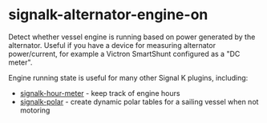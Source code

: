 # signalk-alternator-engine-on

Detect whether vessel engine is running based on power generated by the alternator. Useful if you have a device for measuring alternator power/current, for example a Victron SmartShunt configured as a "DC meter".

Engine running state is useful for many other Signal K plugins, including:

* [signalk-hour-meter](https://www.npmjs.com/package/signalk-hour-meter) - keep track of engine hours
* [signalk-polar](https://www.npmjs.com/package/signalk-polar) - create dynamic polar tables for a sailing vessel when not motoring

